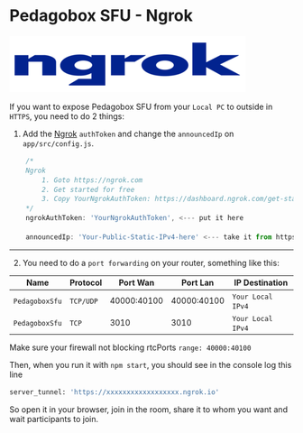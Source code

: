 # Pedagobox SFU - Ngrok

![ngrok](../public/images/ngrok.png)

If you want to expose Pedagobox SFU from your `Local PC` to outside in `HTTPS`, you need to do 2 things:

1. Add the [Ngrok](https://ngrok.com) `authToken` and change the `announcedIp` on `app/src/config.js`.

```js
    /*
    Ngrok
        1. Goto https://ngrok.com
        2. Get started for free
        3. Copy YourNgrokAuthToken: https://dashboard.ngrok.com/get-started/your-authtoken
    */
    ngrokAuthToken: 'YourNgrokAuthToken', <--- put it here

    announcedIp: 'Your-Public-Static-IPv4-here' <--- take it from https://api.ipify.org If empty '' will be auto detected.
```

---

2. You need to do a `port forwarding` on your router, something like this:

| Name           | Protocol  | Port Wan    | Port Lan    | IP Destination    |
| -------------- | --------- | ----------- | ----------- | ----------------- |
| `PedagoboxSfu` | `TCP/UDP` | 40000:40100 | 40000:40100 | `Your Local IPv4` |
| `PedagoboxSfu` | `TCP`     | 3010        | 3010        | `Your Local IPv4` |

Make sure your firewall not blocking rtcPorts `range: 40000:40100`

Then, when you run it with `npm start`, you should see in the console log this line

```bash
server_tunnel: 'https://xxxxxxxxxxxxxxxxxx.ngrok.io'
```

So open it in your browser, join in the room, share it to whom you want and wait participants to join.

